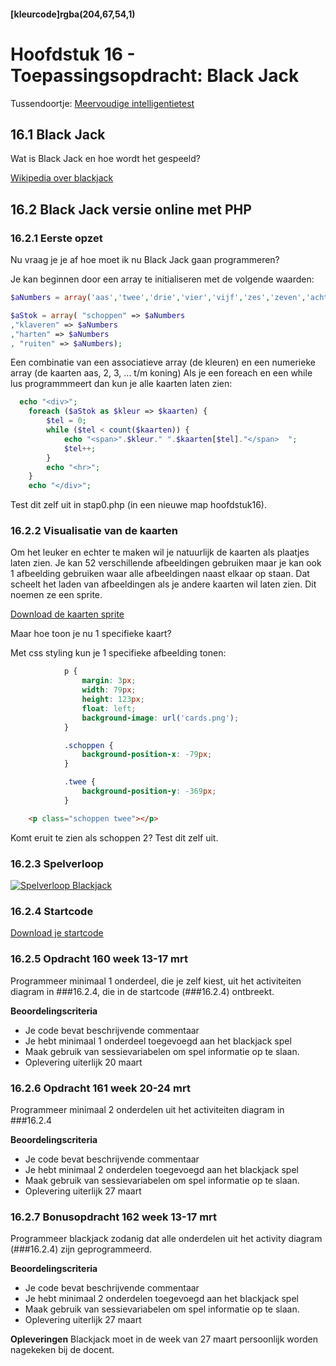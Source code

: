 #### [kleurcode]rgba(204,67,54,1)

#  Hoofdstuk 16 - Toepassingsopdracht: Black Jack 
Tussendoortje:
[Meervoudige intelligentietest](https://elo.kw1c.nl/CMS/Studie/811%20ICT-Academie/811%20VakkenInhoud/%5BB.22%20PHP%5D%20PHP/Productie/02.%20Opdrachten/Meervoudige_intelligentie_-_vragenlijst_leeg.xlsx)

## 16.1 Black Jack

Wat is Black Jack en hoe wordt het gespeeld?

[Wikipedia over blackjack](https://nl.wikipedia.org/wiki/Blackjack)

## 16.2 Black Jack versie online met PHP

### 16.2.1 Eerste opzet

Nu vraag je je af hoe moet ik nu Black Jack gaan programmeren?

Je kan beginnen door een array te initialiseren met de volgende waarden:
~~~php
$aNumbers = array('aas','twee','drie','vier','vijf','zes','zeven','acht','negen','tien','boer','vrouw','heer');

$aStok = array( "schoppen" => $aNumbers
,"klaveren" => $aNumbers
,"harten" => $aNumbers
, "ruiten" => $aNumbers);

~~~
Een combinatie van een associatieve array (de kleuren) en een numerieke array (de kaarten aas, 2, 3, ... t/m koning)
Als je een foreach en een while lus programmmeert dan kun je alle kaarten laten zien:
~~~php
  echo "<div>";
    foreach ($aStok as $kleur => $kaarten) {
        $tel = 0;
        while ($tel < count($kaarten)) {
            echo "<span>".$kleur." ".$kaarten[$tel]."</span>  ";
            $tel++;
        }
        echo "<hr>";
    }
    echo "</div>";
~~~

Test dit zelf uit in stap0.php (in een nieuwe map hoofdstuk16).

### 16.2.2 Visualisatie van de kaarten

Om het leuker en echter te maken wil je natuurlijk de kaarten als plaatjes laten zien. Je kan 52 verschillende afbeeldingen gebruiken maar je kan ook 1 afbeelding gebruiken waar alle afbeeldingen naast elkaar op staan.
Dat scheelt het laden van afbeeldingen als je andere kaarten wil laten zien. Dit noemen ze een sprite.

[Download de kaarten sprite](https://github.com/ictacademiekw1c/opdrachten-repository/blob/master/php/p3/images/cards.png?raw=true)

Maar hoe toon je nu 1 specifieke kaart?

Met css styling kun je 1 specifieke afbeelding tonen:
~~~css
            p {
                margin: 3px;
                width: 79px;
                height: 123px;
                float: left;
                background-image: url('cards.png');
            }

            .schoppen {
                background-position-x: -79px;
            }

            .twee {
                background-position-y: -369px;
            }
~~~

~~~html
    <p class="schoppen twee"></p>
~~~

Komt eruit te zien als schoppen 2? Test dit zelf uit.

### 16.2.3 Spelverloop 

[![Spelverloop Blackjack](https://github.com/ictacademiekw1c/opdrachten-repository/blob/master/php/p3/images/blackjackx.png?raw=true)](https://github.com/ictacademiekw1c/opdrachten-repository/blob/master/php/p3/images/blackjack.png?raw=true) 

### 16.2.4 Startcode

[Download je startcode](https://gist.github.com/saebuabu/89aa96ad9fd75cb4b3a664d26bd4b879)

### 16.2.5 Opdracht 160 week 13-17 mrt

Programmeer minimaal 1 onderdeel, die je zelf kiest, uit het activiteiten diagram in ###16.2.4, die in de startcode (###16.2.4) ontbreekt.

**Beoordelingscriteria**
- Je code bevat beschrijvende commentaar
- Je hebt minimaal 1 onderdeel toegevoegd aan het blackjack spel
- Maak gebruik van sessievariabelen om spel informatie op te slaan.
- Oplevering uiterlijk 20 maart

### 16.2.6 Opdracht 161 week 20-24 mrt

Programmeer minimaal 2 onderdelen uit het activiteiten diagram in ###16.2.4

**Beoordelingscriteria**
- Je code bevat beschrijvende commentaar
- Je hebt minimaal 2 onderdelen toegevoegd aan het blackjack spel
- Maak gebruik van sessievariabelen om spel informatie op te slaan.
- Oplevering uiterlijk 27 maart

### 16.2.7 Bonusopdracht 162 week 13-17 mrt

Programmeer blackjack zodanig dat alle onderdelen uit het activity diagram (###16.2.4) zijn geprogrammeerd.

**Beoordelingscriteria**
- Je code bevat beschrijvende commentaar
- Je hebt minimaal 2 onderdelen toegevoegd aan het blackjack spel
- Maak gebruik van sessievariabelen om spel informatie op te slaan.
- Oplevering uiterlijk 27 maart

**Opleveringen**
Blackjack moet in de week van 27 maart persoonlijk worden nagekeken bij de docent. 